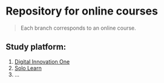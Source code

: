 
# Repository for online courses

> Each branch corresponds to an online course.

## Study platform: 
1. [Digital Innovation One](https://digitalinnovation.one/)
2. [Solo Learn](https://www.sololearn.com/)
3. ...
